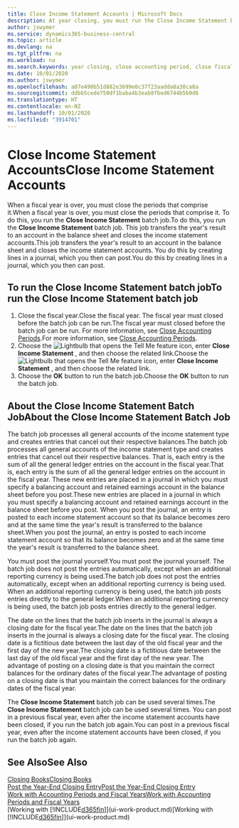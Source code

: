 ```yaml
---
title: Close Income Statement Accounts | Microsoft Docs
description: At year closing, you must run the Close Income Statement batch job to close the accounting periods that make up the fiscal year.
author: jswymer
ms.service: dynamics365-business-central
ms.topic: article
ms.devlang: na
ms.tgt_pltfrm: na
ms.workload: na
ms.search.keywords: year closing, close accounting period, close fiscal year, bank account detailed trial balance
ms.date: 10/01/2020
ms.author: jswymer
ms.openlocfilehash: a07e490b51d882e3699e0c37f23aadda8a38ca8a
ms.sourcegitcommit: ddbb5cede750df1baba4b3eab8fbed6744b5b9d6
ms.translationtype: HT
ms.contentlocale: en-NZ
ms.lasthandoff: 10/01/2020
ms.locfileid: "3914701"
---
```

# <a name="close-income-statement-accounts"></a><span data-ttu-id="72d93-103">Close Income Statement Accounts</span><span class="sxs-lookup"><span data-stu-id="72d93-103">Close Income Statement Accounts</span></span>
<span data-ttu-id="72d93-104">When a fiscal year is over, you must close the periods that comprise it.</span><span class="sxs-lookup"><span data-stu-id="72d93-104">When a fiscal year is over, you must close the periods that comprise it.</span></span> <span data-ttu-id="72d93-105">To do this, you run the **Close Income Statement** batch job.</span><span class="sxs-lookup"><span data-stu-id="72d93-105">To do this, you run the **Close Income Statement** batch job.</span></span> <span data-ttu-id="72d93-106">This job transfers the year's result to an account in the balance sheet and closes the income statement accounts.</span><span class="sxs-lookup"><span data-stu-id="72d93-106">This job transfers the year's result to an account in the balance sheet and closes the income statement accounts.</span></span> <span data-ttu-id="72d93-107">You do this by creating lines in a journal, which you then can post.</span><span class="sxs-lookup"><span data-stu-id="72d93-107">You do this by creating lines in a journal, which you then can post.</span></span>

## <a name="to-run-the-close-income-statement-batch-job"></a><span data-ttu-id="72d93-108">To run the Close Income Statement batch job</span><span class="sxs-lookup"><span data-stu-id="72d93-108">To run the Close Income Statement batch job</span></span>
1. <span data-ttu-id="72d93-109">Close the fiscal year.</span><span class="sxs-lookup"><span data-stu-id="72d93-109">Close the fiscal year.</span></span> <span data-ttu-id="72d93-110">The fiscal year must closed before the batch job can be run.</span><span class="sxs-lookup"><span data-stu-id="72d93-110">The fiscal year must closed before the batch job can be run.</span></span> <span data-ttu-id="72d93-111">For more information, see [Close Accounting Periods](year-close-account-periods.md).</span><span class="sxs-lookup"><span data-stu-id="72d93-111">For more information, see [Close Accounting Periods](year-close-account-periods.md).</span></span>
2. <span data-ttu-id="72d93-112">Choose the ![Lightbulb that opens the Tell Me feature](media/ui-search/search_small.png "Tell me what you want to do") icon, enter **Close Income Statement** , and then choose the related link.</span><span class="sxs-lookup"><span data-stu-id="72d93-112">Choose the ![Lightbulb that opens the Tell Me feature](media/ui-search/search_small.png "Tell me what you want to do") icon, enter **Close Income Statement** , and then choose the related link.</span></span>
3. <span data-ttu-id="72d93-113">Choose the **OK** button to run the batch job.</span><span class="sxs-lookup"><span data-stu-id="72d93-113">Choose the **OK** button to run the batch job.</span></span>

## <a name="about-the-close-income-statement-batch-job"></a><span data-ttu-id="72d93-114">About the Close Income Statement Batch Job</span><span class="sxs-lookup"><span data-stu-id="72d93-114">About the Close Income Statement Batch Job</span></span>
<span data-ttu-id="72d93-115">The batch job processes all general accounts of the income statement type and creates entries that cancel out their respective balances.</span><span class="sxs-lookup"><span data-stu-id="72d93-115">The batch job processes all general accounts of the income statement type and creates entries that cancel out their respective balances.</span></span> <span data-ttu-id="72d93-116">That is, each entry is the sum of all the general ledger entries on the account in the fiscal year.</span><span class="sxs-lookup"><span data-stu-id="72d93-116">That is, each entry is the sum of all the general ledger entries on the account in the fiscal year.</span></span> <span data-ttu-id="72d93-117">These new entries are placed in a journal in which you must specify a balancing account and retained earnings account in the balance sheet before you post.</span><span class="sxs-lookup"><span data-stu-id="72d93-117">These new entries are placed in a journal in which you must specify a balancing account and retained earnings account in the balance sheet before you post.</span></span> <span data-ttu-id="72d93-118">When you post the journal, an entry is posted to each income statement account so that its balance becomes zero and at the same time the year's result is transferred to the balance sheet.</span><span class="sxs-lookup"><span data-stu-id="72d93-118">When you post the journal, an entry is posted to each income statement account so that its balance becomes zero and at the same time the year's result is transferred to the balance sheet.</span></span>

<span data-ttu-id="72d93-119">You must post the journal yourself.</span><span class="sxs-lookup"><span data-stu-id="72d93-119">You must post the journal yourself.</span></span> <span data-ttu-id="72d93-120">The batch job does not post the entries automatically, except when an additional reporting currency is being used.</span><span class="sxs-lookup"><span data-stu-id="72d93-120">The batch job does not post the entries automatically, except when an additional reporting currency is being used.</span></span> <span data-ttu-id="72d93-121">When an additional reporting currency is being used, the batch job posts entries directly to the general ledger.</span><span class="sxs-lookup"><span data-stu-id="72d93-121">When an additional reporting currency is being used, the batch job posts entries directly to the general ledger.</span></span>

<span data-ttu-id="72d93-122">The date on the lines that the batch job inserts in the journal is always a closing date for the fiscal year.</span><span class="sxs-lookup"><span data-stu-id="72d93-122">The date on the lines that the batch job inserts in the journal is always a closing date for the fiscal year.</span></span> <span data-ttu-id="72d93-123">The closing date is a fictitious date between the last day of the old fiscal year and the first day of the new year.</span><span class="sxs-lookup"><span data-stu-id="72d93-123">The closing date is a fictitious date between the last day of the old fiscal year and the first day of the new year.</span></span> <span data-ttu-id="72d93-124">The advantage of posting on a closing date is that you maintain the correct balances for the ordinary dates of the fiscal year.</span><span class="sxs-lookup"><span data-stu-id="72d93-124">The advantage of posting on a closing date is that you maintain the correct balances for the ordinary dates of the fiscal year.</span></span>

<span data-ttu-id="72d93-125">The **Close Income Statement** batch job can be used several times.</span><span class="sxs-lookup"><span data-stu-id="72d93-125">The **Close Income Statement** batch job can be used several times.</span></span> <span data-ttu-id="72d93-126">You can post in a previous fiscal year, even after the income statement accounts have been closed, if you run the batch job again.</span><span class="sxs-lookup"><span data-stu-id="72d93-126">You can post in a previous fiscal year, even after the income statement accounts have been closed, if you run the batch job again.</span></span>

## <a name="see-also"></a><span data-ttu-id="72d93-127">See Also</span><span class="sxs-lookup"><span data-stu-id="72d93-127">See Also</span></span>

[<span data-ttu-id="72d93-128">Closing Books</span><span class="sxs-lookup"><span data-stu-id="72d93-128">Closing Books</span></span>](year-close-books.md)  
[<span data-ttu-id="72d93-129">Post the Year-End Closing Entry</span><span class="sxs-lookup"><span data-stu-id="72d93-129">Post the Year-End Closing Entry</span></span>](year-how-post-year-end-close-entry.md)  
[<span data-ttu-id="72d93-130">Work with Accounting Periods and Fiscal Years</span><span class="sxs-lookup"><span data-stu-id="72d93-130">Work with Accounting Periods and Fiscal Years</span></span>](finance-accounting-periods-and-fiscal-years.md)  
<span data-ttu-id="72d93-131">[Working with [!INCLUDE[d365fin](includes/d365fin_md.md)]](ui-work-product.md)</span><span class="sxs-lookup"><span data-stu-id="72d93-131">[Working with [!INCLUDE[d365fin](includes/d365fin_md.md)]](ui-work-product.md)</span></span>

